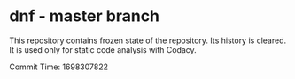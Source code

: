 # dnf - master branch

This repository contains frozen state of the repository.
Its history is cleared. It is used only for static code
analysis with Codacy.

Commit Time: 1698307822